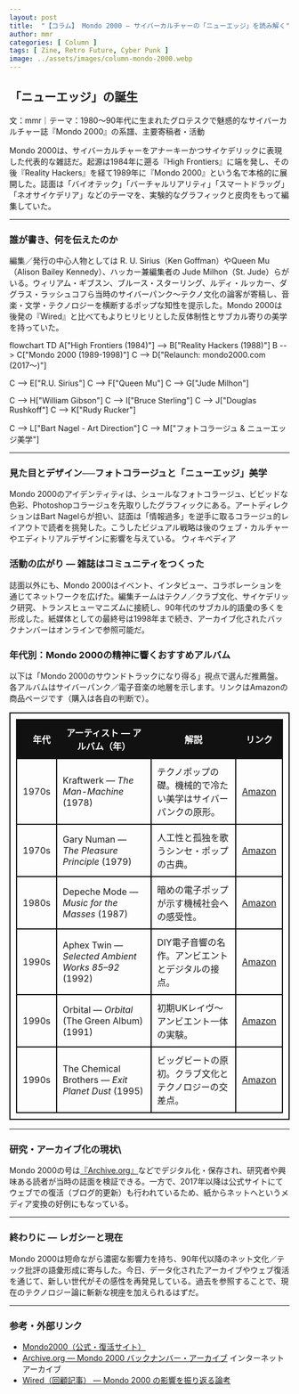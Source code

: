 ```yaml
---
layout: post
title:  "【コラム】 Mondo 2000 — サイバーカルチャーの「ニューエッジ」を読み解く"
author: mmr
categories: [ Column ]
tags: [ Zine, Retro Future, Cyber Punk ]
image: ../assets/images/column-mondo-2000.webp
---
```


##  「ニューエッジ」の誕生

文：mmr｜テーマ：1980〜90年代に生まれたグロテスクで魅惑的なサイバーカルチャー誌『Mondo 2000』の系譜、主要寄稿者・活動


Mondo 2000は、サイバーカルチャーをアナーキーかつサイケデリックに表現した代表的な雑誌だ。起源は1984年に遡る『High Frontiers』に端を発し、その後『Reality Hackers』を経て1989年に『Mondo 2000』という名で本格的に展開した。誌面は「バイオテック」「バーチャルリアリティ」「スマートドラッグ」「ネオサイケデリア」などのテーマを、実験的なグラフィックと皮肉をもって編集していた。



---

<style type="text/css">
table, td, th {
border: 2px #111 solid;
width: auto;
padding: 10px; 
}
th {
background-color: #111;
color: #fff;
}
</style>


### 誰が書き、何を伝えたのか

編集／発行の中心人物としては R. U. Sirius（Ken Goffman）やQueen Mu（Alison Bailey Kennedy）、ハッカー兼編集者の Jude Milhon（St. Jude）らがいる。ウィリアム・ギブスン、ブルース・スターリング、ルディ・ルッカー、ダグラス・ラッシュコフら当時のサイバーパンク〜テクノ文化の論客が寄稿し、音楽・文学・テクノロジーを横断するポップな知性を提示した。Mondo 2000は後発の『Wired』と比べてもよりヒリヒリとした反体制性とサブカル寄りの美学を持っていた。


<div class="mermaid">

flowchart TD
  A["High Frontiers (1984)"] --> B["Reality Hackers (1988)"]
  B --> C["Mondo 2000 (1989-1998)"]
  C --> D["Relaunch: mondo2000.com (2017〜)"]

  C --> E["R.U. Sirius"]
  C --> F["Queen Mu"]
  C --> G["Jude Milhon"]

  C --> H["William Gibson"]
  C --> I["Bruce Sterling"]
  C --> J["Douglas Rushkoff"]
  C --> K["Rudy Rucker"]

  C --> L["Bart Nagel - Art Direction"]
  C --> M["フォトコラージュ & ニューエッジ美学"]

</div>

---

### 見た目とデザイン──フォトコラージュと「ニューエッジ」美学

Mondo 2000のアイデンティティは、シュールなフォトコラージュ、ビビッドな色彩、Photoshopコラージュを先取りしたグラフィックにある。アートディレクションはBart Nagelらが担い、誌面は「情報過多」を逆手に取るコラージュ的レイアウトで読者を挑発した。こうしたビジュアル戦略は後のウェブ・カルチャーやエディトリアルデザインに影響を与えている。
ウィキペディア

### 活動の広がり — 雑誌はコミュニティをつくった

誌面以外にも、Mondo 2000はイベント、インタビュー、コラボレーションを通じてネットワークを広げた。編集チームはテクノ／クラブ文化、サイケデリック研究、トランスヒューマニズムに接続し、90年代のサブカル的語彙の多くを形成した。紙媒体としての最終号は1998年まで続き、アーカイブ化されたバックナンバーはオンラインで参照可能だ。


### 年代別：Mondo 2000の精神に響くおすすめアルバム

以下は「Mondo 2000のサウンドトラックになり得る」視点で選んだ推薦盤。各アルバムはサイバーパンク／電子音楽の地層を示します。リンクはAmazonの商品ページです（購入は各自の判断で）。


|    年代 | アーティスト  — アルバム（年）                                  | 解説                           | リンク                                                                                                |
| ----: | -------------------------------------------------- | ------------------------------ | -------------------------------------------------------------------------------------------------------- |
| 1970s | Kraftwerk — *The Man-Machine* (1978)               | テクノポップの礎。機械的で冷たい美学はサイバーパンクの原形。 | [Amazon](https://amzn.to/4pWutiS)                |
| 1970s | Gary Numan — *The Pleasure Principle* (1979)       | 人工性と孤独を歌うシンセ・ポップの古典。           | [Amazon](https://amzn.to/474r7CF) |
| 1980s | Depeche Mode — *Music for the Masses* (1987)       | 暗めの電子ポップが示す機械社会への感受性。          | [Amazon](https://amzn.to/4o4O7rc)               |
| 1990s | Aphex Twin — *Selected Ambient Works 85–92* (1992) | DIY電子音響の名作。アンビエントとデジタルの接点。     | [Amazon](https://amzn.to/4o1QwCR)      |
| 1990s | Orbital — *Orbital* (The Green Album) (1991)       | 初期UKレイヴ〜アンビエント一体の実験。           | [Amazon](https://amzn.to/4pLxGkZ)                 |
| 1990s | The Chemical Brothers — *Exit Planet Dust* (1995)  | ビッグビートの原初。クラブ文化とテクノロジーの交差点。    | [Amazon](https://amzn.to/48QjJMu)      |



---

### 研究・アーカイブ化の現状\

Mondo 2000の号は[『Archive.org』](https://archive.org/details/Mondo2000-Issue6?utm_source=chatgpt.com)などでデジタル化・保存され、研究者や興味ある読者が当時の誌面を検証できる。一方で、2017年以降は公式サイトにてウェブでの復活（ブログ的更新）も行われているため、紙からネットへというメディア変換の好例にもなっている。



---

### 終わりに — レガシーと現在

Mondo 2000は短命ながら濃密な影響力を持ち、90年代以降のネット文化／テック批評の語彙形成に寄与した。今日、データ化されたアーカイブやウェブ復活を通じて、新しい世代がその感性を再発見している。過去を参照することで、現在のテクノロジー論に斬新な視座を加えられるはずだ。

---

### 参考・外部リンク

- [Mondo2000（公式・復活サイト）](https://www.mondo2000.com/)
- [Archive.org — Mondo 2000 バックナンバー・アーカイブ](https://archive.org/details/Mondo2000-Issue6?utm_source=chatgpt.com)
インターネットアーカイブ
- [Wired（回顧記事） — Mondo 2000 の影響を振り返る論考](https://www.wired.com/2011/08/the-mondo-2000-new-edge-in-retrospect)